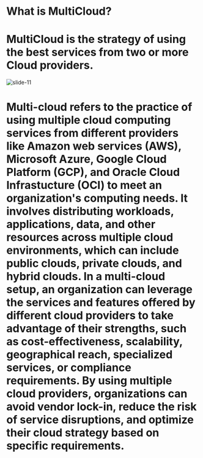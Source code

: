 # What is MultiCloud?
# MultiCloud is the strategy of using the best services from two or more Cloud providers.
![slide-11](https://github.com/Tch-22zero5/Multi-Cloud-Projects/assets/140101993/ff8413b7-773e-4813-88ec-7267d58d0981)
# Multi-cloud refers to the practice of using multiple cloud computing services from different providers like Amazon web services (AWS), Microsoft Azure, Google Cloud Platform (GCP), and Oracle Cloud Infrastucture (OCI) to meet an organization's computing needs. It involves distributing workloads, applications, data, and other resources across multiple cloud environments, which can include public clouds, private clouds, and hybrid clouds. In a multi-cloud setup, an organization can leverage the services and features offered by different cloud providers to take advantage of their strengths, such as cost-effectiveness, scalability, geographical reach, specialized services, or compliance requirements. By using multiple cloud providers, organizations can avoid vendor lock-in, reduce the risk of service disruptions, and optimize their cloud strategy based on specific requirements.
